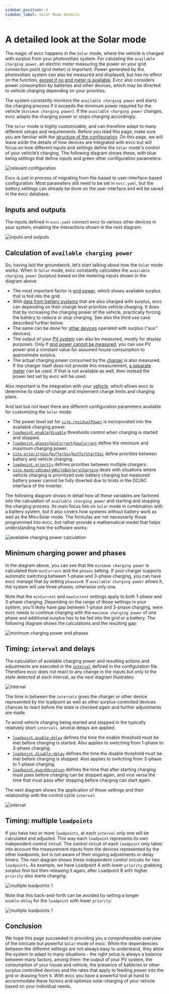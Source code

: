 ```yaml
---
sidebar_position: 4
sidebar_label: Solar Mode Details
---
```


# A detailed look at the Solar mode

The magic of evcc happens in the `Solar` mode, where the vehicle is charged with surplus from your photovoltaic system. For calulating the `available charging power`, an electric meter measuring the power on your grid connection point (grid meter) is important. Power generated by the photovoltaic system can also be measured and displayed, but has no effect on the function, [except if no grid meter is available](./meters#i-have-a-solar-installation-but-i-dont-have-a-readable-grid-connection-meter---can-i-still-use-evcc). Evcc also considers power consumption by batteries and other devices, which may be diverted to vehicle charging depending on your priorities. 

The system constantly monitors the `available charging power` and starts the charging process if it exceeds the minimum power required for the vehicle (`minimum charging power`). If the `available charging power` changes, evcc adapts the charging power or stops charging accordingly.

The `Solar` mode is highly customizable, and can therefore adapt to many different setups and requirements. Before you read this page, make sure you are familiar with the [structure of the configuration](../reference/configuration/). On this page, we will leave aside the details of how devices are integrated with evcc but will focus on how different inputs and settings define the `Solar` mode's control of your vehicle’s charging. The following diagram shows these, with blue being settings that define inputs and green other configuration parameters:

![relevant configuration](img/evcc-innards-er.png)

Evcc is just in process of migrating from file-based to user-interface-based configuration. Most parameters still need to be set in `evcc.yaml`, but the battery settings can already be done on the user interface and will be saved in the evcc database. 

## Inputs and outputs

The inputs defined in `evcc.yaml` connect evcc to various other devices in your system, enabling the interactions shown in the next diagram:

![inputs and outputs](img/evcc-innards-i-o.png)

## Calculation of `available charging power`

So, having laid the groundwork, let’s start talking about how the `Solar` mode works. When in `Solar` mode, evcc constantly calculates the `available charging power` (surplus) based on the metering inputs shown in the diagram above:

- The most important factor is [grid power](../reference/configuration/site/#metersgrid), which shows available surplus that is fed into the grid.
- With [data from battery systems](../reference/configuration/site/#metersbattery) that are also charged with surplus, evcc can depending on their charge level prioritize vehicle charging. It does that by increasing the charging power of the vehicle, practically forcing the battery to reduce or stop charging. See also the third use case described further below. 
- The same can be done for [other devices](../reference/configuration/site/#metersaux) operated with surplus (“aux” devices).
- The output of your [PV system](../reference/configuration/site/#meterspv) can also be measured, mostly for display purposes. Only if [grid power cannot be measured](./meters#i-have-a-solar-installation-but-i-dont-have-a-readable-grid-connection-meter---can-i-still-use-evcc), you can use PV power and a constant value for assumed house consumption to approximate surplus.
- The actual charging power consumed by the [charger](../devices/chargers) is also measured. If the charger itself does not provide this measurement, [a separate meter](../reference/configuration/loadpoints#meter) can be used. If that is not available as well, then instead the power last set by evcc will be used.

Also important is the integration with your [vehicle](../reference/configuration/vehicles/), which allows evcc to determine its state-of-charge and implement charge limits and charging plans.

And last but not least there are different configuration parameters available for customizing the `Solar` mode:

- The power level set for [`site.residualPower`](../reference/configuration/site/#residualpower) is incorporated into the available charging power.
- [`loadpoint.enable`](../reference/configuration/loadpoints#enable)/[`disable`](../reference/configuration/loadpoints#disable) thresholds control when charging is started and stopped.
- [`loadpoint.phases`](../reference/configuration/loadpoints#phases)/[`minCurrent`](../reference/configuration/loadpoints#mincurrent)/[`maxCurrent`](../reference/configuration/loadpoints#maxcurrent) define the minimum and maximum charging power.
- [`site.prioritySoc`](../reference/configuration/site/#prioritysoc)/[`bufferSoc`](../reference/configuration/site/#buffersoc)/[`bufferStartSoc`](../reference/configuration/site/#bufferstartsoc) define priorities between battery and vehicle charging.
- [`loadpoint.priority`](../reference/configuration/loadpoints/#priority) defines priorities between multiple chargers.
- [`site.maxGridSupplyWhileBatteryCharging`](../reference/configuration/site/#maxgridsupplywhilebatterycharging) deals with situations where vehicle charging is prioritized over battery charging but measured battery power cannot be fully diverted due to limits in the DC/AC interface of the inverter.

The following diagram shows in detail how all these variables are factored into the calculation of `available charging power` and starting and stopping the charging process. Its main focus lies on `Solar` mode in combination with a battery system, but it also covers how systems without battery work as well as the Min+Solar mode. The formulas are not necessarily those programmed into evcc, but rather provide a mathematical model that helps understanding how the software works: 

![available charging power calculation](img/evcc-innards-logic.png)

## Minimum charging power and phases

In the diagram above, you can see that the `minimum charging power` is calculated from `minCurrent` and the `phases` setting. If your charger supports automatic switching between 1-phase and 3-phase charging, you can have evcc manage that by setting `phases=0`. If `available charging power` allows it, the system will use three phases, otherwise only one.

Note that the `minCurrent` and `maxCurrent` settings apply to both 1-phase and 3-phase charging. Depending on the range of those settings in your system, you’ll likely have gap between 1-phase and 3-phase charging, were evcc needs to continue charging with the `maximum charging power` of one phase and additional surplus has to be fed into the grid or a battery. The following diagram shows the calculations and the resulting gap:

![minimum charging power and phases](img/evcc-innards-phases.png)

## Timing: `interval` and delays

The calculation of available charging power and resulting actions and adjustments are executed in the [`interval`](../reference/configuration/interval/) defined in the configuration file. Therefore evcc does not react to any change in the inputs but only to the state detected at each interval, as the next diagram illustrates:

![interval](img/evcc-innards-interval.png)

The time in between the `intervals` gives the charger or other device represented by the loadpoint as well as other surplus-controlled devices chances to react before the state is checked again and further adjustments are made.

To avoid vehicle charging being started and stopped in the typically relatively short `intervals`, several delays are applied:

- [`loadpoint.enable:delay`](../reference/configuration/loadpoints/#delay) defines the time the enable threshold must be met before charging is started. Also applies to switching from 1-phase to 3-phase charging.
- [`loadpoint.disable:delay`](../reference/configuration/loadpoints/#delay-1) defines the time the disable threshold must be met before charging is stopped. Also applies to switching from 3-phase to 1-phase charging.
- [`loadpoint.guardduration`](../reference/configuration/loadpoints/#guardduration) defines the time that after starting charging must pass before charging can be stopped again, and vice versa the time that must pass after stopping before charging can start again.

The next diagram shows the application of those settings and their relationship with the control cycle `interval`:

![interval](img/evcc-innards-delays.png)

## Timing: multiple `loadpoints`

If you have two or more `loadpoints`, at each `interval` only one will be calculated and adjusted. This way each `loadpoint` represents its own independent control circuit. The control circuit of each `loadpoint` only takes into account the measurement inputs from the devices represented by the other loadpoints, but is not aware of their ongoing adjustments or delay timers. The next diagram shows these independent control circuits for two `loadpoints`. As example, we have Loadpoint A with lower `priority` grabbing surplus first but then releasing it again, after Loadpoint B with higher `priority` also starts charging:

![multiple loadpoints 1](img/evcc-innards-2-loadpoints-1.png)

Note that this back-and-forth can be avoided by setting a longer `enable:delay` for the `loadpoint` with lower `priority`:

![multiple loadpoints 1](img/evcc-innards-2-loadpoints-2.png)

## Conclusion

We hope this page succeeded in providing you a comprehensible overview of the intricate but powerful `Solar` mode of evcc. While the dependencies between the different settings are not always easy to understand, they allow the system to adapt to many situations - the right setup is always a balance between many factors, among them: the output of your PV system, the consumption of your house and vehicle, the presence of batteries or other surplus controlled devices and the rates that apply to feeding power into the grid or drawing from it. With evcc you have a powerful tool at hand to accommodate these factors and optimize solar-charging of your vehicle based on your individual needs.
